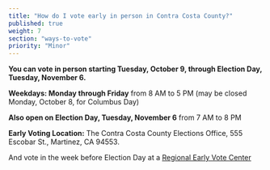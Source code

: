 ```yaml
---
title: "How do I vote early in person in Contra Costa County?"
published: true
weight: 7
section: "ways-to-vote"
priority: "Minor"
---
```


**You can vote in person starting Tuesday, October 9, through Election Day, Tuesday, November 6.**  

**Weekdays: Monday through Friday** from 8 AM to 5 PM (may be closed Monday, October 8, for Columbus Day)

**Also open on Election Day, Tuesday, November 6** from 7 AM to 8 PM  

**Early Voting Location:** The Contra Costa County Elections Office, 555 Escobar St., Martinez, CA 94553.    

And vote in the week before Election Day at a [Regional Early Vote Center](https://www.cocovote.us/voter-services-center/)